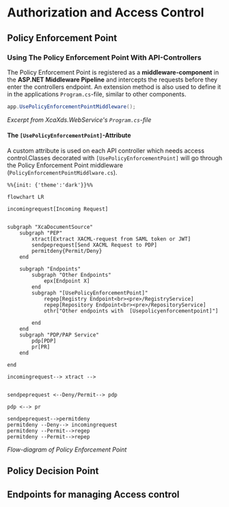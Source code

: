 # Authorization and Access Control

## Policy Enforcement Point
### Using The Policy Enforcement Point With API-Controllers
The Policy Enforcement Point is registered as a **middleware-component** in the **ASP.NET Middleware Pipeline** and intercepts the requests before they enter the controllers endpoint.
An extension method is also used to define it in the applications `Program.cs`-file, similar to other components.
```c#
app.UsePolicyEnforcementPointMiddleware();
```
*Excerpt from XcaXds.WebService's `Program.cs`-file*  

#### The `[UsePolicyEnforcementPoint]`-Attribute

A custom attribute is used on each API controller which needs access control.Classes decorated with `[UsePolicyEnforcementPoint]` will go through the Policy Enforcement Point middleware (`PolicyEnforcementPointMiddlware.cs`).


```mermaid
%%{init: {'theme':'dark'}}%%

flowchart LR

incomingrequest[Incoming Request]


subgraph "XcaDocumentSource"
    subgraph "PEP"
        xtract[Extract XACML-request from SAML token or JWT]
        sendpeprequest[Send XACML Request to PDP]
        permitdeny{Permit/Deny}
    end
    
    subgraph "Endpoints"
        subgraph "Other Endpoints"
            epx[Endpoint X]
        end
        subgraph "[UsePolicyEnforcementPoint]"
            regep[Registry Endpoint<br><pre>/RegistryService]
            repep[Repository Endpoint<br><pre>/RepositoryService]
            othr["Other endpoints with  [Usepolicyenforcementpoint]"]

        end
    end
    subgraph "PDP/PAP Service"
        pdp[PDP] 
        pr[PR]
    end

end

incomingrequest--> xtract -->


sendpeprequest <--Deny/Permit--> pdp

pdp <--> pr

sendpeprequest-->permitdeny
permitdeny --Deny--> incomingrequest
permitdeny --Permit-->regep
permitdeny --Permit-->repep

```
*Flow-diagram of Policy Enforcement Point*

## Policy Decision Point

## Endpoints for managing Access control